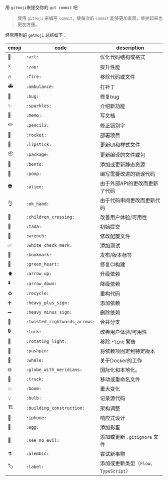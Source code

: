 
用 `gitmoji`来提交你的 `git commit` 吧

> 使用 `gitmoji` 来编写 `commit`，使每次的 `commit` 能够更加直观，维护起来也更加方便。

经常用到的 `getmoji` 总结如下：

| emoji | code | description |
| -- | -- | -- |
| 🎨 | `:art:` | 优化代码结构或格式 |
| ⚡️ | `:zap:` | 提升性能 |
| 🔥 | `:fire:` | 移除代码或文件 |
| 🚑 | `:ambulance:` | 打补丁 |
| 🐛 | `:bug:` | 修复bug |
| ✨ | `:sparkles:` | 介绍新功能 |
| 📝 | `:memo:` | 写文档 |
| ✏️ | `:pencil2:` | 修正错别字 |
| 🚀 | `:rocket:` | 部署项目 |
| 💄 | `:lipstick:` | 更新UI和样式文件 |
| 📦 | `:package:` | 更新编译的文件或包 |
| 🍱 | `:bento:` | 添加或更新静态资源 |
| 💩 | `:poop:` | 编写需要改进的错误代码 |
| 👽 | `:alien:` | 由于外部API的更改而更新了代码 |
| 👌 | `:ok_hand:` | 由于代码审阅更改而更新代码 |
| 🚸 | `:children_crossing:` | 改善用户体验/可用性 |
| 🎉 | `:tada:` | 初始提交 |
| 🔧 | `:wrench:` | 修改配置文件 |
| ✅ | `:white_check_mark:` | 添加测试 |
| 🔖 | `:bookmark:` | 发布/版本标签 |
| 💚 | `:green_heart:` | 修复CI构建 |
| ⬆️ | `:arrow_up:` | 升级依赖 |
| ⬇️ | `:arrow_down:` | 降级依赖 |
| ♻️ | `:recycle:` | 重构代码 |
| ➕ | `:heavy_plus_sign:` | 添加依赖 |
| ➖ | `:heavy_minus_sign:` | 删除依赖 |
| 🔀 | `:twisted_rightwards_arrows:` | 合并分支 |
| 🔒 | `:lock:` | 改善用户体验/可用性 |
| 🚨 | `:rotating_light:` | 移除 `*lint` 警告 |
| 📌 | `:pushpin:` | 将依赖项固定到特定版本 |
| 🐳 | `:whale:` | 关于Docker的工作 |
| 🌐 | `:globe_with_meridians:` | 国际化和本地化。 |
| 🚚 | `:truck:` | 移动或重命名文件 |
| 💥 | `:boom:` | 重大变化 |
| 💡 | `:bulb:` | 记录源代码 |
| 🏗 | `:building_construction:` | 架构调整 |
| 📱 | `:iphone:` | 响应式设计 |
| 🥚 | `:egg:` | 添加彩蛋 |
| 🙈 | `:see_no_evil:` | 添加或更新 `.gitignore` 文件 |
| ⚗ | `:alembic:` | 尝试新事物 |
| 🏷️ | `:label:` | 添加或更新类型（`Flow`、`TypeScript`） |
